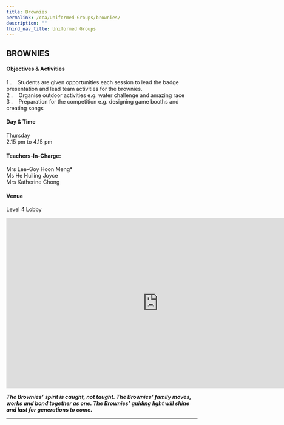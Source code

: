 ```yaml
---
title: Brownies
permalink: /cca/Uniformed-Groups/brownies/
description: ""
third_nav_title: Uniformed Groups
---
```

## BROWNIES

#### Objectives &amp; Activities  

1 \.&nbsp;&nbsp;&nbsp;&nbsp;Students are given opportunities each session to lead the badge presentation and lead team activities for the brownies.  <br>
2 \.&nbsp;&nbsp;&nbsp;&nbsp;Organise outdoor activities e.g. water challenge and amazing race  <br>
3 \.&nbsp;&nbsp;&nbsp;&nbsp;Preparation for the competition e.g. designing game booths and creating songs

#### Day &amp; Time

Thursday<br>
2.15 pm to 4.15 pm

#### Teachers-In-Charge:

Mrs Lee-Goy Hoon Meng\*<br>
Ms&nbsp;He Huiling Joyce  <br>
Mrs Katherine Chong

#### Venue

Level 4 Lobby

<iframe allowfullscreen="true" height="450" width="800" frameborder="0" src="https://docs.google.com/presentation/d/e/2PACX-1vSLbIXIT0ZC7MvschOV15-OgxGfryyfXjWULT14T3yOImwwiQAstdTRez_642FgHLUX7PvlPe9uXFTD/embed?start=false&amp;loop=false&amp;delayms=3000"></iframe>

**_The Brownies’ spirit is caught, not taught. The Brownies’ family moves, works and bond together as one. The Brownies’ guiding light will shine and last for generations to come._**

---